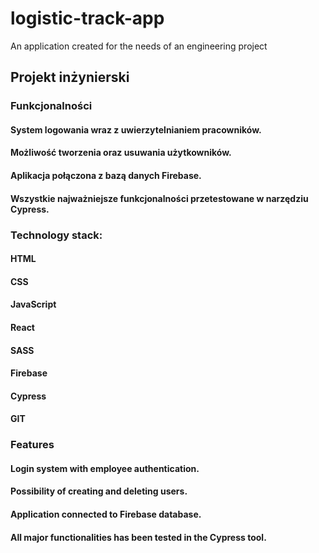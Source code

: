 # logistic-track-app
An application created for the needs of an engineering project
## Projekt inżynierski

### Funkcjonalności

#### System logowania wraz z uwierzytelnianiem pracowników.
#### Możliwość tworzenia oraz usuwania użytkowników.
#### Aplikacja połączona z bazą danych Firebase.
#### Wszystkie najważniejsze funkcjonalności przetestowane w narzędziu Cypress.

### Technology stack:

#### HTML
#### CSS
#### JavaScript
#### React
#### SASS
#### Firebase
#### Cypress
#### GIT


### Features

#### Login system with employee authentication.
#### Possibility of creating and deleting users.
#### Application connected to Firebase database.
#### All major functionalities has been tested in the Cypress tool.
